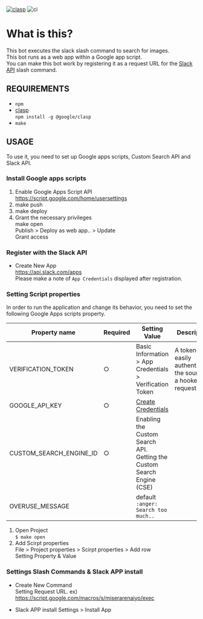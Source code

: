 [![clasp](https://img.shields.io/badge/built%20with-clasp-4285f4.svg)](https://github.com/google/clasp)
![ci](https://github.com/k2tzumi/pic-search-slash-command/workflows/ci/badge.svg)

What is this?
==============================

 This bot executes the slack slash command to search for images.  
 This bot runs as a web app within a Google app script.  
You can make this bot work by registering it as a request URL for the [Slack API](https://api.slack.com/apps) slash command.
 
REQUIREMENTS
--------------------
- `npm`
- [clasp](https://github.com/google/clasp)  
`npm install -g @google/clasp`
- `make`

USAGE
--------------------

To use it, you need to set up Google apps scripts, Custom Search API and Slack API.

### Install Google apps scripts

1. Enable Google Apps Script API  
https://script.google.com/home/usersettings
2. make push  
3. make deploy  
4. Grant the necessary privileges  
make open  
Publish > Deploy as web app.. > Update  
Grant access

### Register with the Slack API

* Create New App  
https://api.slack.com/apps  
Please make a note of `App Credentials` displayed after registration.

### Setting Script properties

In order to run the application and change its behavior, you need to set the following Google Apps scripts property.

|Property name|Required|Setting Value|Description|
|--|--|--|--|
|VERIFICATION_TOKEN|○|Basic Information > App Credentials > Verification Token|A token that easily authenticates the source of a hooked request|
|GOOGLE_API_KEY|○|[Create Credentials](https://console.cloud.google.com/apis/credentials)||
|CUSTOM_SEARCH_ENGINE_ID|○|Enabling the Custom Search API. Getting the Custom Search Engine (CSE)||
|OVERUSE_MESSAGE||default `:anger: Search too much..`||

1. Open Project  
`$ make open`
2. Add Scirpt properties  
File > Project properties > Scirpt properties > Add row  
Setting Property & Value

### Settings Slash Commands & Slack APP install

* Create New Command  
Setting Request URL.
ex) https://script.google.com/macros/s/miserarenaiyo/exec  

* Slack APP install
Settings > Install App  

